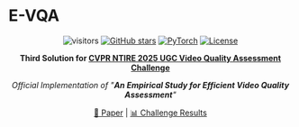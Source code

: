 # E-VQA


<div align="center">

![visitors](https://visitor-badge.laobi.icu/badge?page_id=sunwei925/E-VQA)
[![GitHub stars](https://img.shields.io/github/stars/sunwei925/E-VQA)](https://github.com/sunwei925/E-VQA)
[![PyTorch](https://img.shields.io/badge/PyTorch-1.13%2B-brightgreen?logo=PyTorch)](https://pytorch.org/)
[![License](https://img.shields.io/badge/License-Apache%202.0-blue.svg)](https://github.com/sunwei925/E-VQA)



**Third Solution for [CVPR NTIRE 2025 UGC Video Quality Assessment Challenge](https://codalab.lisn.upsaclay.fr/competitions/17638)**

*Official Implementation of "**An Empirical Study for Efficient Video Quality Assessment**"*

[📖 Paper](https://openaccess.thecvf.com/content/CVPR2025W/NTIRE/papers/Sun_An_Empirical_Study_for_Efficient_Video_Quality_Assessment_CVPRW_2025_paper.pdf) | [📊 Challenge Results](https://openaccess.thecvf.com/content/CVPR2025W/NTIRE/papers/A_Li_NTIRE_2025_Challenge_on_Short-form_UGC_Video_Quality_Assessment_and_CVPRW_2025_paper.pdf)
